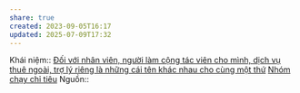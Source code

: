 ```yaml
---
share: true
created: 2023-09-05T16:17
updated: 2025-07-09T17:32
---
```

Khái niệm:: 
[Đối với nhân viên, người làm cộng tác viên cho mình, dịch vụ thuê ngoài, trợ lý riêng là những cái tên khác nhau cho cùng một thứ](./%C4%90%E1%BB%91i%20v%E1%BB%9Bi%20nh%C3%A2n%20vi%C3%AAn,%20ng%C6%B0%E1%BB%9Di%20l%C3%A0m%20c%E1%BB%99ng%20t%C3%A1c%20vi%C3%AAn%20cho%20m%C3%ACnh,%20d%E1%BB%8Bch%20v%E1%BB%A5%20thu%C3%AA%20ngo%C3%A0i,%20tr%E1%BB%A3%20l%C3%BD%20ri%C3%AAng%20l%C3%A0%20nh%E1%BB%AFng%20c%C3%A1i%20t%C3%AAn%20kh%C3%A1c%20nhau%20cho%20c%C3%B9ng%20m%E1%BB%99t%20th%E1%BB%A9.md)
[Nhóm chạy chỉ tiêu](../../%F0%9F%93%9CT%C3%A0i%20nguy%C3%AAn/%C3%9D%20t%C6%B0%E1%BB%9Fng%20ki%E1%BA%BFm%20ti%E1%BB%81n/%C3%9D%20t%C6%B0%E1%BB%9Fng/C%C3%B4ng%20vi%E1%BB%87c%20th%E1%BB%9Di%20v%E1%BB%A5,%20c%E1%BB%99ng%20t%C3%A1c%20vi%C3%AAn/Nh%C3%B3m%20ch%E1%BA%A1y%20ch%E1%BB%89%20ti%C3%AAu/index.md)
Nguồn:: 
